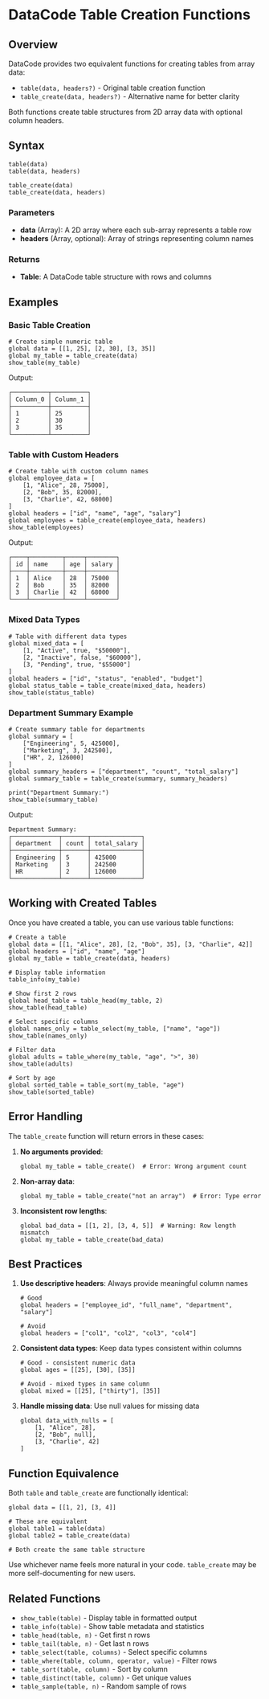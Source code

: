 # DataCode Table Creation Functions

## Overview

DataCode provides two equivalent functions for creating tables from array data:
- `table(data, headers?)` - Original table creation function
- `table_create(data, headers?)` - Alternative name for better clarity

Both functions create table structures from 2D array data with optional column headers.

## Syntax

```datacode
table(data)
table(data, headers)

table_create(data)
table_create(data, headers)
```

### Parameters

- **data** (Array): A 2D array where each sub-array represents a table row
- **headers** (Array, optional): Array of strings representing column names

### Returns

- **Table**: A DataCode table structure with rows and columns

## Examples

### Basic Table Creation

```datacode
# Create simple numeric table
global data = [[1, 25], [2, 30], [3, 35]]
global my_table = table_create(data)
show_table(my_table)
```

Output:
```
┌──────────┬──────────┐
│ Column_0 │ Column_1 │
├──────────┼──────────┤
│ 1        │ 25       │
│ 2        │ 30       │
│ 3        │ 35       │
└──────────┴──────────┘
```

### Table with Custom Headers

```datacode
# Create table with custom column names
global employee_data = [
    [1, "Alice", 28, 75000],
    [2, "Bob", 35, 82000],
    [3, "Charlie", 42, 68000]
]
global headers = ["id", "name", "age", "salary"]
global employees = table_create(employee_data, headers)
show_table(employees)
```

Output:
```
┌────┬─────────┬─────┬────────┐
│ id │ name    │ age │ salary │
├────┼─────────┼─────┼────────┤
│ 1  │ Alice   │ 28  │ 75000  │
│ 2  │ Bob     │ 35  │ 82000  │
│ 3  │ Charlie │ 42  │ 68000  │
└────┴─────────┴─────┴────────┘
```

### Mixed Data Types

```datacode
# Table with different data types
global mixed_data = [
    [1, "Active", true, "$50000"],
    [2, "Inactive", false, "$60000"],
    [3, "Pending", true, "$55000"]
]
global headers = ["id", "status", "enabled", "budget"]
global status_table = table_create(mixed_data, headers)
show_table(status_table)
```

### Department Summary Example

```datacode
# Create summary table for departments
global summary = [
    ["Engineering", 5, 425000],
    ["Marketing", 3, 242500], 
    ["HR", 2, 126000]
]
global summary_headers = ["department", "count", "total_salary"]
global summary_table = table_create(summary, summary_headers)

print("Department Summary:")
show_table(summary_table)
```

Output:
```
Department Summary:
┌─────────────┬───────┬──────────────┐
│ department  │ count │ total_salary │
├─────────────┼───────┼──────────────┤
│ Engineering │ 5     │ 425000       │
│ Marketing   │ 3     │ 242500       │
│ HR          │ 2     │ 126000       │
└─────────────┴───────┴──────────────┘
```

## Working with Created Tables

Once you have created a table, you can use various table functions:

```datacode
# Create a table
global data = [[1, "Alice", 28], [2, "Bob", 35], [3, "Charlie", 42]]
global headers = ["id", "name", "age"]
global my_table = table_create(data, headers)

# Display table information
table_info(my_table)

# Show first 2 rows
global head_table = table_head(my_table, 2)
show_table(head_table)

# Select specific columns
global names_only = table_select(my_table, ["name", "age"])
show_table(names_only)

# Filter data
global adults = table_where(my_table, "age", ">", 30)
show_table(adults)

# Sort by age
global sorted_table = table_sort(my_table, "age")
show_table(sorted_table)
```

## Error Handling

The `table_create` function will return errors in these cases:

1. **No arguments provided**:
   ```datacode
   global my_table = table_create()  # Error: Wrong argument count
   ```

2. **Non-array data**:
   ```datacode
   global my_table = table_create("not an array")  # Error: Type error
   ```

3. **Inconsistent row lengths**:
   ```datacode
   global bad_data = [[1, 2], [3, 4, 5]]  # Warning: Row length mismatch
   global my_table = table_create(bad_data)
   ```

## Best Practices

1. **Use descriptive headers**: Always provide meaningful column names
   ```datacode
   # Good
   global headers = ["employee_id", "full_name", "department", "salary"]
   
   # Avoid
   global headers = ["col1", "col2", "col3", "col4"]
   ```

2. **Consistent data types**: Keep data types consistent within columns
   ```datacode
   # Good - consistent numeric data
   global ages = [[25], [30], [35]]
   
   # Avoid - mixed types in same column
   global mixed = [[25], ["thirty"], [35]]
   ```

3. **Handle missing data**: Use null values for missing data
   ```datacode
   global data_with_nulls = [
       [1, "Alice", 28],
       [2, "Bob", null],
       [3, "Charlie", 42]
   ]
   ```

## Function Equivalence

Both `table` and `table_create` are functionally identical:

```datacode
global data = [[1, 2], [3, 4]]

# These are equivalent
global table1 = table(data)
global table2 = table_create(data)

# Both create the same table structure
```

Use whichever name feels more natural in your code. `table_create` may be more self-documenting for new users.

## Related Functions

- `show_table(table)` - Display table in formatted output
- `table_info(table)` - Show table metadata and statistics
- `table_head(table, n)` - Get first n rows
- `table_tail(table, n)` - Get last n rows
- `table_select(table, columns)` - Select specific columns
- `table_where(table, column, operator, value)` - Filter rows
- `table_sort(table, column)` - Sort by column
- `table_distinct(table, column)` - Get unique values
- `table_sample(table, n)` - Random sample of rows
